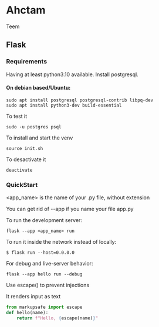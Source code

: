 # Ahctam
Teem

## Flask
### Requirements
Having at least python3.10 available.
Install postgresql.

#### On debian based/Ubuntu:
```
sudo apt install postgresql postgresql-contrib libpq-dev
sudo apt install python3-dev build-essential
```
To test it
```
sudo -u postgres psql
```

To install and start the venv
```
source init.sh
```
To desactivate it
```
deactivate
```

### QuickStart
<app_name> is the name of your .py file, without extension

You can get rid of --app if you name your file app.py

To run the development server:

```
flask --app <app_name> run 
```
To run it inside the network instead of locally:
```
$ flask run --host=0.0.0.0
```
For debug and live-server behavior:
```
flask --app hello run --debug
```
Use escape() to prevent injections

It renders input as text

```python
from markupsafe import escape
def hello(name):
    return f"Hello, {escape(name)}"
```
